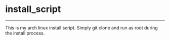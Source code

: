 # install_script

<hr />

This is my arch linux install script. Simply git clone and run as root during the install process. 
